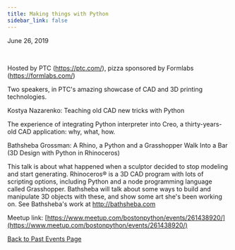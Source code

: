 ```yaml
---
title: Making things with Python
sidebar_link: false
---
```


June 26, 2019


   

Hosted by PTC (https://ptc.com/), pizza sponsored by Formlabs (https://formlabs.com/)

Two speakers, in PTC's amazing showcase of CAD and 3D printing technologies.

Kostya Nazarenko: Teaching old CAD new tricks with Python

The experience of integrating Python interpreter into Creo, a thirty-years-old CAD application: why, what, how.

Bathsheba Grossman: A Rhino, a Python and a Grasshopper Walk Into a Bar (3D Design with Python in Rhinoceros)

This talk is about what happened when a sculptor decided to stop modeling and start generating. Rhinoceros® is a 3D CAD program with lots of scripting options, including Python and a node programming language called Grasshopper. Bathsheba will talk about some ways to build and manipulate 3D objects with these, and show some art she's been working on. See Bathsheba's work at http://bathsheba.com


Meetup link: [https://www.meetup.com/bostonpython/events/261438920/](https://www.meetup.com/bostonpython/events/261438920/)

[Back to Past Events Page](index.md)